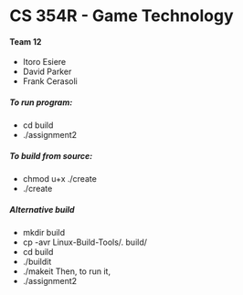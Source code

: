 # CS 354R - Game Technology

#### Team 12
* Itoro Esiere
* David Parker
* Frank Cerasoli

##### To run program:
* cd build
* ./assignment2

##### To build from source:
* chmod u+x ./create
* ./create

##### Alternative build
* mkdir build
* cp -avr Linux-Build-Tools/. build/
* cd build
* ./buildit
* ./makeit
Then, to run it,
* ./assignment2
